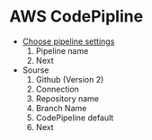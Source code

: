 # AWS CodePipline

- [Choose pipeline settings](https://us-east-2.console.aws.amazon.com/codesuite/codepipeline/pipeline/new)
  1. Pipeline name
  2. Next
- Sourse
  1. Github (Version 2)
  2. Connection
  3. Repository name
  4. Branch Name
  5. CodePipeline default
  6. Next

